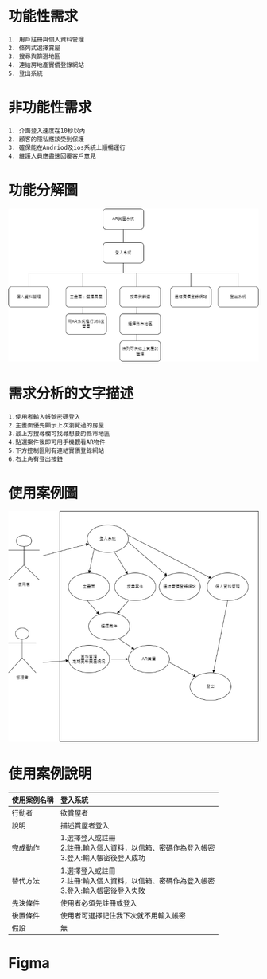 # 功能性需求
```
1. 用戶註冊與個人資料管理
2. 條列式選擇賞屋
3. 搜尋與篩選地區
4. 連結房地產實價登錄網站
5. 登出系統
```
# 非功能性需求
```
1. 介面登入速度在10秒以內
2. 顧客的隱私應該受到保護
3. 確保能在Andriod及ios系統上順暢運行
4. 維護人員應盡速回覆客戶意見
```
# 功能分解圖
![process](process.png "功能分解圖")
# 需求分析的文字描述
```
1.使用者輸入帳號密碼登入
2.主畫面優先顯示上次瀏覽過的房屋
3.最上方搜尋欄可找尋想要的縣市地區
4.點選案件後即可用手機觀看AR物件
5.下方控制區則有連結實價登錄網站
6.右上角有登出按鈕
```
# 使用案例圖
![USE](case.drawio.png "使用案例圖")
# 使用案例說明
| 使用案例名稱   |  登入系統   |
| :------   | :----  |
| 行動者  | 欲賞屋者 |
| 說明  | 描述賞屋者登入 |
| 完成動作  | 1.選擇登入或註冊<br> 2.註冊:輸入個人資料，以信箱、密碼作為登入帳密<br>3.登入:輸入帳密後登入成功|
| 替代方法  | 1.選擇登入或註冊<br> 2.註冊:輸入個人資料，以信箱、密碼作為登入帳密<br>3.登入:輸入帳密後登入失敗 |
| 先決條件  | 使用者必須先註冊或登入 |
| 後置條件  | 使用者可選擇記住我下次就不用輸入帳密 |
| 假設  | 無 |
# Figma
